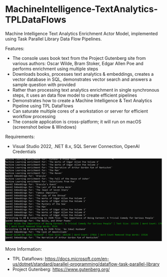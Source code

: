 # MachineIntelligence-TextAnalytics-TPLDataFlows

Machine Intelligence Text Analytics Enrichment Actor Model, implemented using Task Parallel Library Data Flow Pipelines.

Features:
* The console uses book text from the Project Gutenberg site from various authors: Oscar Wilde, Bram Stoker, Edgar Allen Poe and performs enrichment using multiple steps
* Downloads books, processes text analytics & embeddings, creates a vector database in SQL, demonstrates vector search and answers a sample question with provided
* Rather than processing text analytics enrichment in single synchronous steps, it uses an data flow model to create efficient pipelines
* Demonstrates how to create a Machine Intelligence & Text Analytics Pipeline using TPL DataFlows
* Can saturate multiple cores of a workstation or server for efficient workflow processing
* The console application is cross-platform; it will run on macOS (screenshot below & Windows)

Requirements:
* Visual Studio 2022, .NET 8.x, SQL Server Connection, OpenAI Credentials

![Training Job](https://github.com/bartczernicki/MachineIntelligence-TextAnalytics-TPLDataFlows/blob/master/TPLVectorEmbeddingsProcessingConsole.gif)

More Information:
* TPL Dataflows: https://docs.microsoft.com/en-us/dotnet/standard/parallel-programming/dataflow-task-parallel-library
* Project Gutenberg: https://www.gutenberg.org/
